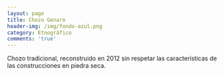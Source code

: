 ```yaml
---
layout: page
title: Chozo Genaro
header-img: /img/fondo-azul.png
category: Etnográfico
comments: 'true'
---
```



Chozo tradicional, reconstruido en 2012 sin respetar las características de las construcciones en piedra seca.
